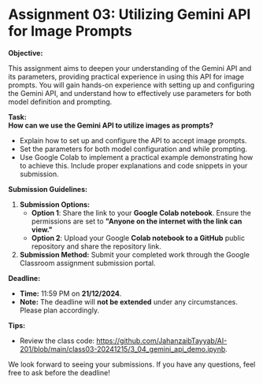# Assignment 03: Utilizing Gemini API for Image Prompts

**Objective:**

This assignment aims to deepen your understanding of the Gemini API and its parameters, providing practical experience in using this API for image prompts. You will gain hands-on experience with setting up and configuring the Gemini API, and understand how to effectively use parameters for both model definition and prompting.

**Task:**  
**How can we use the Gemini API to utilize images as prompts?**
- Explain how to set up and configure the API to accept image prompts.  
- Set the parameters for both model configuration and while prompting.  
- Use Google Colab to implement a practical example demonstrating how to achieve this. Include proper explanations and code snippets in your submission.  

**Submission Guidelines:**

1. **Submission Options:**
   - **Option 1**: Share the link to your **Google Colab notebook**. Ensure the permissions are set to **"Anyone on the internet with the link can view."** 
   - **Option 2**: Upload your Google **Colab notebook to a GitHub** public repository and share the repository link. 
2. **Submission Method:** Submit your completed work through the Google Classroom assignment submission portal.

**Deadline:**

- **Time:** 11:59 PM on **21/12/2024**.
- **Note:** The deadline will **not be extended** under any circumstances. Please plan accordingly.

**Tips:**

- Review the class code: https://github.com/JahanzaibTayyab/AI-201/blob/main/class03-20241215/3_04_gemini_api_demo.ipynb.

We look forward to seeing your submissions. If you have any questions, feel free to ask before the deadline!
